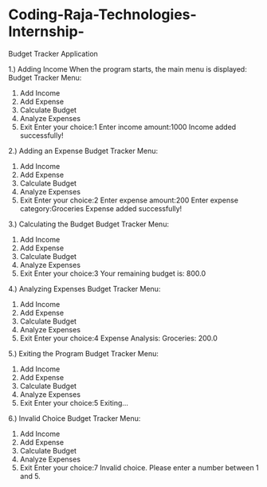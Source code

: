 # Coding-Raja-Technologies-Internship-


Budget Tracker Application

1.) Adding Income
When the program starts, the main menu is displayed:
Budget Tracker Menu:
1. Add Income
2. Add Expense
3. Calculate Budget
4. Analyze Expenses
5. Exit
Enter your choice:1
Enter income amount:1000
Income added successfully!

2.) Adding an Expense
Budget Tracker Menu:
1. Add Income
2. Add Expense
3. Calculate Budget
4. Analyze Expenses
5. Exit
Enter your choice:2
Enter expense amount:200
Enter expense category:Groceries
Expense added successfully!

3.) Calculating the Budget
Budget Tracker Menu:
1. Add Income
2. Add Expense
3. Calculate Budget
4. Analyze Expenses
5. Exit
Enter your choice:3
Your remaining budget is: 800.0

4.) Analyzing Expenses
Budget Tracker Menu:
1. Add Income
2. Add Expense
3. Calculate Budget
4. Analyze Expenses
5. Exit
Enter your choice:4
Expense Analysis:
Groceries: 200.0

5.) Exiting the Program
Budget Tracker Menu:
1. Add Income
2. Add Expense
3. Calculate Budget
4. Analyze Expenses
5. Exit
Enter your choice:5
Exiting...

6.) Invalid Choice
Budget Tracker Menu:
1. Add Income
2. Add Expense
3. Calculate Budget
4. Analyze Expenses
5. Exit
Enter your choice:7
Invalid choice. Please enter a number between 1 and 5.











